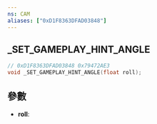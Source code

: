 ```yaml
---
ns: CAM
aliases: ["0xD1F8363DFAD03848"]
---
```

## _SET_GAMEPLAY_HINT_ANGLE

```c
// 0xD1F8363DFAD03848 0x79472AE3
void _SET_GAMEPLAY_HINT_ANGLE(float roll);
```

## 參數
* **roll**: 

